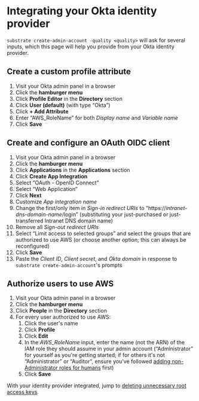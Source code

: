 # Integrating your Okta identity provider

`substrate create-admin-account -quality <quality>` will ask for several inputs, which this page will help you provide from your Okta identity provider.

## Create a custom profile attribute

1. Visit your Okta admin panel in a browser
2. Click the **hamburger menu**
3. Click **Profile Editor** in the **Directory** section
4. Click **User (default)** (with type “Okta”)
5. Click **+ Add Attribute**
6. Enter “AWS_RoleName” for both _Display name_ and _Variable name_
7. Click **Save**

## Create and configure an OAuth OIDC client

1. Visit your Okta admin panel in a browser
2. Click the **hamburger menu**
3. Click **Applications** in the **Applications** section
4. Click **Create App Integration**
5. Select “OAuth - OpenID Connect”
6. Select “Web Application”
7. Click **Next**
8. Customize _App integration name_
9. Change the first/only item in _Sign-in redirect URIs_ to “https://_intranet-dns-domain-name_/login” (substituting your just-purchased or just-transferred Intranet DNS domain name)
10. Remove all _Sign-out redirect URIs_
11. Select “Limit access to selected groups” and select the groups that are authorized to use AWS (or choose another option; this can always be reconfigured)
12. Click **Save**
13. Paste the _Client ID_, _Client secret_, and _Okta domain_ in response to `substrate create-admin-account`'s prompts

## Authorize users to use AWS

1. Visit your Okta admin panel in a browser
2. Click the **hamburger menu**
3. Click **People** in the **Directory** section
4. For every user authorized to use AWS:
   1. Click the user's name
   2. Click **Profile**
   3. Click **Edit**
   4. In the _AWS\_RoleName_ input, enter the name (not the ARN) of the IAM role they should assume in your admin account (“Administrator” for yourself as you're getting started; if for others it's not “Administrator” or “Auditor”, ensure you've followed [adding non-Administrator roles for humans](https://github.com/src-bin/substrate-manual/blob/main/adding-non-administrator-roles-for-humans/README.md) first)
   3. Click **Save**

With your identity provider integrated, jump to [deleting unnecessary root access keys](../deleting-unnecessary-root-access-keys.md).
